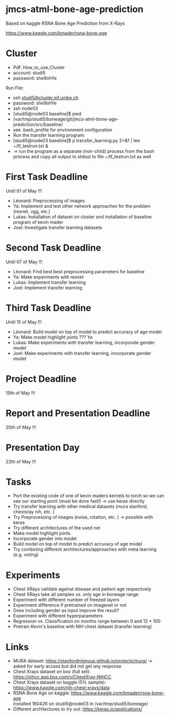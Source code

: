 # jmcs-atml-bone-age-prediction
Based on kaggle RSNA Bone Age Prediction from X-Rays

https://www.kaggle.com/kmader/rsna-bone-age

# Cluster
* Pdf: How_to_use_Cluster
* account: studi5
* password: she9ohYe

Run File: 
* ssh studi5@cluster.inf.unibe.ch
* password: she9ohYe
* ssh node03
* [studi5@node03 baseline]$ pwd
* /var/tmp/studi5/boneage/git/jmcs-atml-bone-age-prediction/src/baseline/
* see .bash_profile for environment configuration
* Run the transfer learning program:
* [studi5@node03 baseline]$ p transfer_learning.py 2>&1 | tee ~/tf_testrun.txt &
* -> run the program as a separate (non-child) process from the bash process and copy all output to stdout to file ~/tf_testrun.txt as well

# First Task Deadline
Until 01 of May !!!
* Léonard: Preprocessing of images
* Ya:  Implement and test other network approaches for the problem (resnet, vgg, etc.)
* Lukas: Installation of dataset on cluster and installation of baseline program of kevin mader
* Joel: Investigate transfer learning datasets 

# Second Task Deadline
Until 07 of May !!!
* Léonard: Find best best preprocessing parameters for baseline
* Ya: Make experiments with resnet
* Lukas: Implement transfer learning
* Joel: Implement transfer learning

# Third Task Deadline
Until 15 of May !!!
* Léonard: Build model on top of model to predict accuracy of age model
* Ya: Make model highlight joints ??? Ya
* Lukas: Make experiments with transfer learning, incorporate gender model
* Joel: Make experiments with transfer learning, incorporate gender model

# Project Deadline
15th of May !!!

# Report and Presentation Deadline
20th of May !!!

# Presentation Day
22th of May !!!

# Tasks
* Port the existing code of one of kevin maders kernels to torch so we can see our starting point (must be done fast!) -> use keras directly
* Try transfer learning with other medical datasets (mura stanford, chestxray nih, etc. )
* Try Preprocessing of images (noise, rotation, etc. ) -> possible with keras 
* Try different architectures of the used net
* Make model highlight joints 
* Incorporate gender into model
* Build model on top of model to predict accuracy of age model
* Try combining different architectures/approaches with meta learning (e.g. voting)

# Experiments
* Chest XRays validate against disease and patient age respectively
* Chest XRays take all samples vs. only age in boneage range
* Experiment with different number of freezed layers
* Experiment difference if pretrained on imagenet or not
* Does including gender as input improve the result?
* Experiment with different hyperparameters
* Regression vs. Classification on months range between 0 and 12 * 100
* Pretrain Kevin's baseline with NIH chest dataset (transfer learning)

# Links
* MURA dataset: https://stanfordmlgroup.github.io/projects/mura/ -> asked for early access but did not get any response
* Chest Xrays dataset on box (full set): https://nihcc.app.box.com/v/ChestXray-NIHCC
* Chest Xrays dataset on kaggle (5% sample): https://www.kaggle.com/nih-chest-xrays/data
* RSNA Bone Age on kaggle: https://www.kaggle.com/kmader/rsna-bone-age  
   Installed 180426 on studi5@node03 in /var/tmp/studi5/boneage/
* Different architectures to try out: https://keras.io/applications/